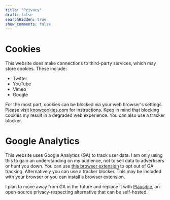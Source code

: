 ```yaml
---
title: "Privacy"
draft: false
searchHidden: true
show_comments: false
---
```


# Cookies
This website does make connections to third-party services, which may store cookies. These include:
- Twitter
- YouTube
- Vimeo
- Google

For the most part, cookies can be blocked via your web browser's settings. Please visit [knowcookies.com](https://knowcookies.com) for instructions. Keep in mind that blocking cookies my result in a degraded web experience. You can also use a tracker blocker.

# Google Analytics
This website uses Google Analytics (GA) to track user data. I am only using this to gain an understanding on my audience, not to sell data to advertisers or hunt you down. You can use [this browser extension](https://tools.google.com/dlpage/gaoptout) to opt out of GA tracking. Alternatively you can use a tracker blocker. This may be included with your browser or you can install a browser extension.

I plan to move away from GA in the future and replace it with [Plausible](https://plausible.io), an open-source privacy-respecting alternative that can be self-hosted.